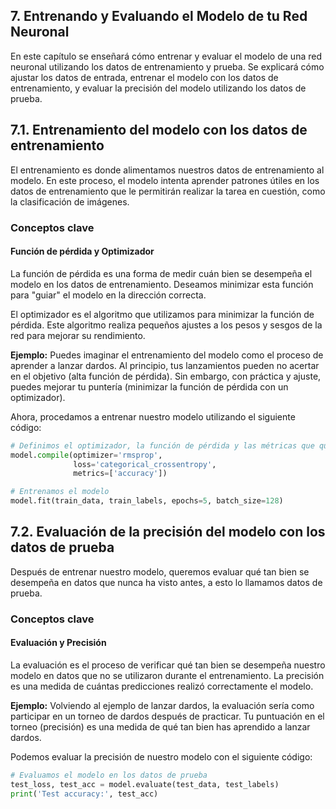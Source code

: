 ## 7. Entrenando y Evaluando el Modelo de tu Red Neuronal
En este capítulo se enseñará cómo entrenar y evaluar el modelo de una red neuronal utilizando los datos de entrenamiento y prueba. Se explicará cómo ajustar los datos de entrada, entrenar el modelo con los datos de entrenamiento, y evaluar la precisión del modelo utilizando los datos de prueba.

## 7.1. Entrenamiento del modelo con los datos de entrenamiento

El entrenamiento es donde alimentamos nuestros datos de entrenamiento al modelo. En este proceso, el modelo intenta aprender patrones útiles en los datos de entrenamiento que le permitirán realizar la tarea en cuestión, como la clasificación de imágenes.

### Conceptos clave

#### Función de pérdida y Optimizador
La función de pérdida es una forma de medir cuán bien se desempeña el modelo en los datos de entrenamiento. Deseamos minimizar esta función para "guiar" el modelo en la dirección correcta.

El optimizador es el algoritmo que utilizamos para minimizar la función de pérdida. Este algoritmo realiza pequeños ajustes a los pesos y sesgos de la red para mejorar su rendimiento.

**Ejemplo:** Puedes imaginar el entrenamiento del modelo como el proceso de aprender a lanzar dardos. Al principio, tus lanzamientos pueden no acertar en el objetivo (alta función de pérdida). Sin embargo, con práctica y ajuste, puedes mejorar tu puntería (minimizar la función de pérdida con un optimizador).

Ahora, procedamos a entrenar nuestro modelo utilizando el siguiente código:

```python
# Definimos el optimizador, la función de pérdida y las métricas que queremos rastrear
model.compile(optimizer='rmsprop', 
              loss='categorical_crossentropy', 
              metrics=['accuracy'])

# Entrenamos el modelo
model.fit(train_data, train_labels, epochs=5, batch_size=128)
```

## 7.2. Evaluación de la precisión del modelo con los datos de prueba

Después de entrenar nuestro modelo, queremos evaluar qué tan bien se desempeña en datos que nunca ha visto antes, a esto lo llamamos datos de prueba. 

### Conceptos clave

#### Evaluación y Precisión
La evaluación es el proceso de verificar qué tan bien se desempeña nuestro modelo en datos que no se utilizaron durante el entrenamiento. La precisión es una medida de cuántas predicciones realizó correctamente el modelo.

**Ejemplo:** Volviendo al ejemplo de lanzar dardos, la evaluación sería como participar en un torneo de dardos después de practicar. Tu puntuación en el torneo (precisión) es una medida de qué tan bien has aprendido a lanzar dardos.

Podemos evaluar la precisión de nuestro modelo con el siguiente código:

```python
# Evaluamos el modelo en los datos de prueba
test_loss, test_acc = model.evaluate(test_data, test_labels)
print('Test accuracy:', test_acc)
```